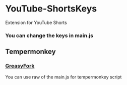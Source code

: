 # YouTube-ShortsKeys
Extension for YouTube Shorts


### You can change the keys in main.js

## Tempermonkey
### [GreasyFork](https://greasyfork.org/en/scripts/460989-youtube-shortskeys)
You can use raw of the main.js for tempermonkey script
